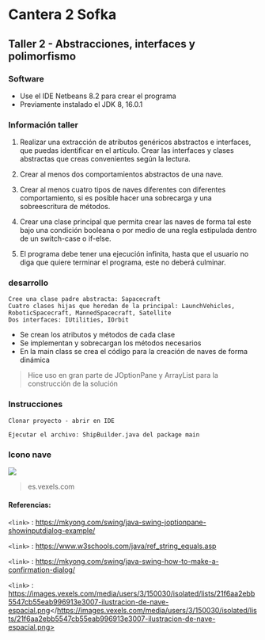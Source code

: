 # Cantera 2 Sofka 

## Taller 2 - Abstracciones, interfaces y polimorfismo

### Software

- Use el IDE Netbeans 8.2 para crear el programa
- Previamente instalado el JDK 8, 16.0.1  

### Información taller

1. Realizar una extracción de atributos genéricos abstractos e interfaces, que puedas identificar en el artículo. Crear las interfaces y clases abstractas que creas convenientes según la lectura.

2. Crear al menos dos comportamientos abstractos de una nave.

3. Crear al menos cuatro tipos de naves diferentes con diferentes comportamiento, si es posible hacer una sobrecarga y una sobreescritura de métodos.

4. Crear una clase principal que permita crear las naves de forma tal este bajo una condición booleana o por medio de una regla estipulada dentro de un switch-case o if-else.

5. El programa debe tener una ejecución infinita, hasta que el usuario no diga que quiere terminar el programa, este no deberá culminar.

### desarrollo
```
Cree una clase padre abstracta: Sapacecraft 
Cuatro clases hijas que heredan de la principal: LaunchVehicles, RoboticSpacecraft, MannedSpacecraft, Satellite
Dos interfaces: IUtilities, IOrbit
```

- Se crean los atributos y métodos de cada clase
- Se implementan y sobrecargan los métodos necesarios
- En la main class se crea el código para la creación de naves de forma dinámica

> Hice uso en gran parte de JOptionPane y ArrayList para la construcción de la solución

### Instrucciones

`Clonar proyecto - abrir en IDE `

`Ejecutar el archivo: ShipBuilder.java del package main `

### Icono nave

![](https://images.vexels.com/media/users/3/150030/isolated/lists/21f6aa2ebb5547cb55eab996913e3007-ilustracion-de-nave-espacial.png)

> es.vexels.com

#### Referencias:
`<link>` : <https://mkyong.com/swing/java-swing-joptionpane-showinputdialog-example/>

`<link>` : <https://www.w3schools.com/java/ref_string_equals.asp>

`<link>` : <https://mkyong.com/swing/java-swing-how-to-make-a-confirmation-dialog/>

`<link>` : <https://images.vexels.com/media/users/3/150030/isolated/lists/21f6aa2ebb5547cb55eab996913e3007-ilustracion-de-nave-espacial.png></https://images.vexels.com/media/users/3/150030/isolated/lists/21f6aa2ebb5547cb55eab996913e3007-ilustracion-de-nave-espacial.png>
